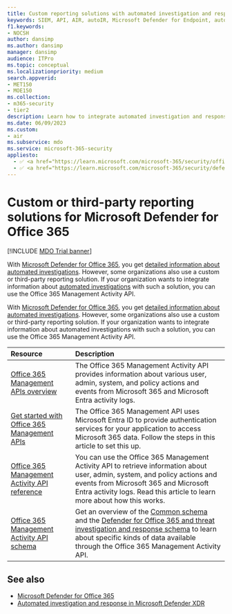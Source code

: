 ```yaml
---
title: Custom reporting solutions with automated investigation and response
keywords: SIEM, API, AIR, autoIR, Microsoft Defender for Endpoint, automated investigation, integration, custom report
f1.keywords: 
- NOCSH
author: dansimp
ms.author: dansimp
manager: dansimp
audience: ITPro
ms.topic: conceptual
ms.localizationpriority: medium
search.appverid: 
- MET150
- MOE150
ms.collection: 
- m365-security
- tier2
description: Learn how to integrate automated investigation and response with a custom or third-party reporting solution.
ms.date: 06/09/2023
ms.custom: 
- air
ms.subservice: mdo
ms.service: microsoft-365-security
appliesto:
  - ✅ <a href="https://learn.microsoft.com/microsoft-365/security/office-365-security/mdo-security-comparison" target="_blank">Microsoft Defender for Office 365 plan 2</a>
  - ✅ <a href="https://learn.microsoft.com/microsoft-365/security/defender/microsoft-365-defender" target="_blank">Microsoft Defender XDR</a>
---
```


# Custom or third-party reporting solutions for Microsoft Defender for Office 365

[!INCLUDE [MDO Trial banner](../includes/mdo-trial-banner.md)]

With [Microsoft Defender for Office 365](defender-for-office-365.md), you get [detailed information about automated investigations](air-view-investigation-results.md). However, some organizations also use a custom or third-party reporting solution. If your organization wants to integrate information about [automated investigations](air-about.md) with such a solution, you can use the Office 365 Management Activity API.

With [Microsoft Defender for Office 365](defender-for-office-365.md), you get [detailed information about automated investigations](air-view-investigation-results.md). However, some organizations also use a custom or third-party reporting solution. If your organization wants to integrate information about automated investigations with such a solution, you can use the Office 365 Management Activity API.

|Resource|Description|
|:---|:---|
|[Office 365 Management APIs overview](/office/office-365-management-api/office-365-management-apis-overview)|The Office 365 Management Activity API provides information about various user, admin, system, and policy actions and events from Microsoft 365 and Microsoft Entra activity logs.|
|[Get started with Office 365 Management APIs](/office/office-365-management-api/get-started-with-office-365-management-apis)|The Office 365 Management API uses Microsoft Entra ID to provide authentication services for your application to access Microsoft 365 data. Follow the steps in this article to set this up.|
|[Office 365 Management Activity API reference](/office/office-365-management-api/office-365-management-activity-api-reference)|You can use the Office 365 Management Activity API to retrieve information about user, admin, system, and policy actions and events from Microsoft 365 and Microsoft Entra activity logs. Read this article to learn more about how this works.|
|[Office 365 Management Activity API schema](/office/office-365-management-api/office-365-management-activity-api-schema)|Get an overview of the [Common schema](/office/office-365-management-api/office-365-management-activity-api-schema#common-schema) and the [Defender for Office 365 and threat investigation and response schema](/office/office-365-management-api/office-365-management-activity-api-schema#office-365-advanced-threat-protection-and-threat-investigation-and-response-schema) to learn about specific kinds of data available through the Office 365 Management Activity API.|

## See also

- [Microsoft Defender for Office 365](defender-for-office-365.md)
- [Automated investigation and response in Microsoft Defender XDR](/microsoft-365/security/defender/m365d-autoir)
